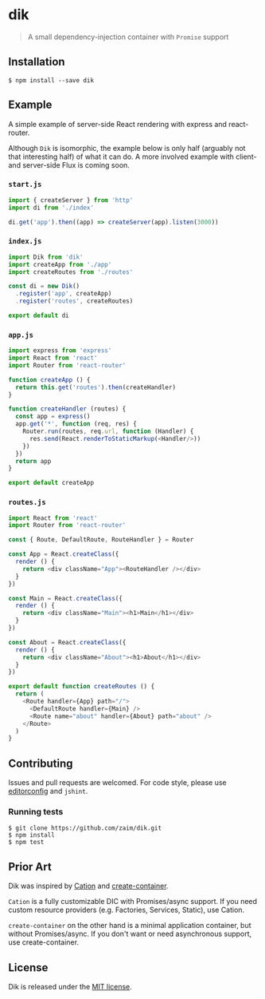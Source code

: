 # dik

> A small dependency-injection container with `Promise` support


## Installation

```
$ npm install --save dik
```


## Example

A simple example of server-side React rendering with express and react-router.

Although `Dik` is isomorphic, the example below is only half (arguably not
that interesting half) of what it can do. A more involved example with
client- and server-side Flux is coming soon.

### `start.js`

```javascript
import { createServer } from 'http'
import di from './index'

di.get('app').then((app) => createServer(app).listen(3000))
```

### `index.js`

```javascript
import Dik from 'dik'
import createApp from './app'
import createRoutes from './routes'

const di = new Dik()
  .register('app', createApp)
  .register('routes', createRoutes)

export default di
```

### `app.js`

```javascript
import express from 'express'
import React from 'react'
import Router from 'react-router'

function createApp () {
  return this.get('routes').then(createHandler)
}

function createHandler (routes) {
  const app = express()
  app.get('*', function (req, res) {
    Router.run(routes, req.url, function (Handler) {
      res.send(React.renderToStaticMarkup(<Handler/>))
    })
  })
  return app
}

export default createApp
```

### `routes.js`

```javascript
import React from 'react'
import Router from 'react-router'

const { Route, DefaultRoute, RouteHandler } = Router

const App = React.createClass({
  render () {
    return <div className="App"><RouteHandler /></div>
  }
})

const Main = React.createClass({
  render () {
    return <div className="Main"><h1>Main</h1></div>
  }
})

const About = React.createClass({
  render () {
    return <div className="About"><h1>About</h1></div>
  }
})

export default function createRoutes () {
  return (
    <Route handler={App} path="/">
      <DefaultRoute handler={Main} />
      <Route name="about" handler={About} path="about" />
    </Route>
  )
}
```


## Contributing

Issues and pull requests are welcomed. For code style, please use
[editorconfig](http://editorconfig.org/) and `jshint`.

### Running tests

```
$ git clone https://github.com/zaim/dik.git
$ npm install
$ npm test
```


## Prior Art

Dik was inspired by [Cation](https://github.com/sergiolepore/Cation) and
[create-container](https://github.com/ryanflorence/create-container).

`Cation` is a fully customizable DIC with Promises/async support. If you need
custom resource providers (e.g. Factories, Services, Static), use Cation.

`create-container` on the other hand is a minimal application container,
but without Promises/async. If you don't want or need asynchronous support,
use create-container.


## License

Dik is released under the [MIT license](./LICENSE).

